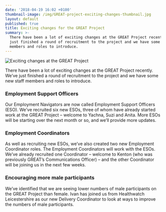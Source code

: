 ```yaml
---
date: '2018-04-19 16:02 +0100'
thumbnail-image: /img/GREAT-project-exciting-changes-thumbnail.jpg
layout: default
published: true
title: Exciting changes for the GREAT Project
summary: >-
  There have been a lot of exciting changes at the GREAT Project recently. We’ve
  just finished a round of recruitment to the project and we have some new staff
  members and roles to introduce.
---
```

![Exciting changes at the GREAT Project]({{site.baseurl}}/img/GREAT-project-exciting-changes.jpg)

There have been a lot of exciting changes at the GREAT Project recently. We’ve just finished a round of recruitment to the project and we have some new staff members and roles to introduce.

### Employment Support Officers

Our Employment Navigators are now called Employment Support Officers (ESO). We’ve recruited six new ESOs, three of whom have already started work at the GREAT Project – welcome to Yachna, Suzi and Anita. More ESOs will be starting over the next month or so, and we’ll provide more updates.

### Employment Coordinators

As well as recruiting new ESOs, we’ve also created two new Employment Coordinator roles. The Employment Coordinators will work with the ESOs. We’ve already recruited one Coordinator – welcome to Kenton (who was previously GREAT’s Communications Officer) – and the other Coordinator will be joining us in the next few weeks.

### Encouraging more male participants

We’ve identified that we are seeing lower numbers of male participants on the GREAT Project than female. Ivan has joined us from Healthwatch Leicestershire as our new Delivery Coordinator to look at ways to improve the numbers of male participants.
